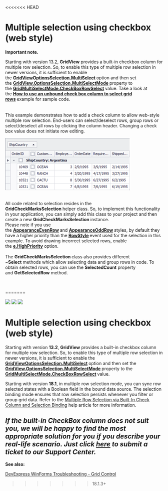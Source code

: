 <<<<<<< HEAD
# Multiple selection using checkbox (web style)


<p><strong>Important note.</strong></p>
<p>Starting with version 13.2, <strong>GridView</strong> provides a built-in checkbox column for multiple row selection. So, to enable this type of multiple row selection in newer versions, it is sufficient to enable the <a href="https://documentation.devexpress.com/WindowsForms/DevExpress.XtraGrid.Views.Base.ColumnViewOptionsSelection.MultiSelect.property"><strong>GridViewOptionsSelection.MultiSelect</strong></a><strong> </strong>option and then set the <a href="https://documentation.devexpress.com/WindowsForms/DevExpress.XtraGrid.Views.Grid.GridOptionsSelection.MultiSelectMode.property"><strong>GridView.OptionsSelection.MultiSelectMode</strong></a><strong> </strong>property to the <a href="https://documentation.devexpress.com/WindowsForms/DevExpress.XtraGrid.Views.Grid.GridMultiSelectMode.enum"><strong>GridMultiSelectMode.CheckBoxRowSelect</strong></a><strong> </strong>value. Take a look at the <strong><a href="https://www.devexpress.com/Support/Center/p/E990">How to use an unbound check box column to select grid rows</a> </strong>example for sample code.<br><br><br>This example demonstrates how to add a check column to allow web-style multiple row selection. End-users can select/deselect rows, group rows or select/deselect all rows by clicking the column header. Changing a check box value does not initiate row editing. </p>
<p><img src="https://raw.githubusercontent.com/DevExpress-Examples/multiple-selection-using-checkbox-web-style-e1271/13.1.4+/media/17ac6e9d-e756-49eb-8d10-b57b281569cd.png"><br><br></p>
<p>All code related to selection resides in the <strong>GridCheckMarksSelection </strong>helper class. So, to implement this functionality in your application, you can simply add this class to your project and then create a new <strong>GridCheckMarksSelection </strong>instance.<br>Please note if you use the <strong><a href="http://documentation.devexpress.com/#WindowsForms/DevExpressXtraGridViewsGridGridViewAppearances_EvenRowtopic"><u>AppearanceEvenRow</u></a> </strong>and <strong><a href="http://documentation.devexpress.com/#WindowsForms/DevExpressXtraGridViewsGridGridViewAppearances_OddRowtopic"><u>AppearanceOddRow</u></a> </strong>styles, by default they have a higher priority than the <strong><a href="http://documentation.devexpress.com/#WindowsForms/DevExpressXtraGridViewsGridGridView_RowStyletopic"><u>RowStyle</u></a> </strong>event used for the selection in this example. To avoid drawing incorrect selected rows, enable the <strong><a href="http://documentation.devexpress.com/#WindowsForms/DevExpressXtraGridViewsGridRowStyleEventArgs_HighPrioritytopic"><u>e.HighPriority</u></a></strong> option. <br><br>The <strong>GridCheckMarksSelection </strong>class also provides different ~<strong>Select</strong> methods which allow selecting data and group rows in code. To obtain selected rows, you can use the <strong>SelectedCount</strong> property and <strong>GetSelectedRow</strong> method.</p>

<br/>

=======
<!-- default badges list -->
![](https://img.shields.io/endpoint?url=https://codecentral.devexpress.com/api/v1/VersionRange/128632513/18.1.3%2B)
[![](https://img.shields.io/badge/Open_in_DevExpress_Support_Center-FF7200?style=flat-square&logo=DevExpress&logoColor=white)](https://supportcenter.devexpress.com/ticket/details/E1271)
[![](https://img.shields.io/badge/📖_How_to_use_DevExpress_Examples-e9f6fc?style=flat-square)](https://docs.devexpress.com/GeneralInformation/403183)
<!-- default badges end -->


# Multiple selection using checkbox (web style)

Starting with version **13.2**, <strong>GridView</strong> provides a built-in checkbox column for multiple row selection. So, to enable this type of multiple row selection in newer versions, it is sufficient to enable the <a href="https://documentation.devexpress.com/WindowsForms/DevExpress.XtraGrid.Views.Base.ColumnViewOptionsSelection.MultiSelect.property"><strong>GridViewOptionsSelection.MultiSelect</strong></a><strong> </strong>option and then set the <a href="https://documentation.devexpress.com/WindowsForms/DevExpress.XtraGrid.Views.Grid.GridOptionsSelection.MultiSelectMode.property"><strong>GridView.OptionsSelection.MultiSelectMode</strong></a><strong> </strong>property to the <a href="https://documentation.devexpress.com/WindowsForms/DevExpress.XtraGrid.Views.Grid.GridMultiSelectMode.enum"><strong>GridMultiSelectMode.CheckBoxRowSelect</strong></a><strong> </strong>value. 

Starting with version **18.1**, in multiple row selection mode, you can sync row selected states with a Boolean field in the bound data source. The selection binding mode ensures that row selection persists whenever you filter or group grid data. Refer to the [Multiple Row Selection via Built-In Check Column and Selection Binding](https://documentation.devexpress.com/WindowsForms/16439/Controls-and-Libraries/Data-Grid/Focus-and-Selection-Handling/Multiple-Row-Selection-via-Built-In-Check-Column-and-Selection-Binding) help article for more information.

## ***If the built-in CheckBox column does not suit you, we will be happy to find the most appropriate solution for you if you describe your real-life scenario. Just click   [here](https://www.devexpress.com/Support/Center/Question/Create) to submit a ticket to our Support Center.***


<b>See also:</b>

[DevExpress WinForms Troubleshooting - Grid Control](https://go.devexpress.com/CheatSheets_WinForms_Examples_T934742.aspx)
>>>>>>> 18.1.3+

